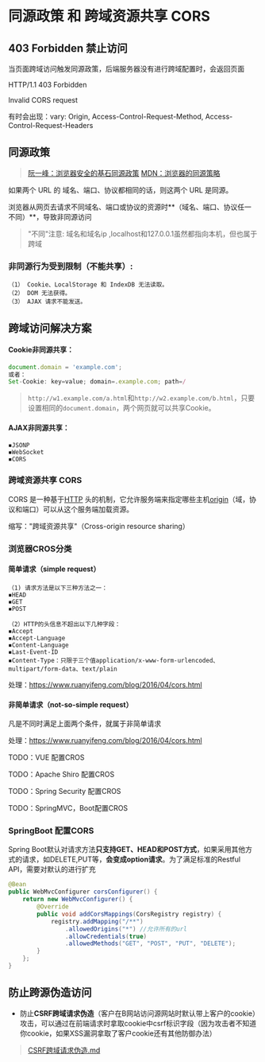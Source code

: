 # 同源政策 和 跨域资源共享 CORS

## 403 Forbidden 禁止访问

当页面跨域访问触发同源政策，后端服务器没有进行跨域配置时，会返回页面

HTTP/1.1 403 Forbidden 

Invalid CORS request

有时会出现：vary: Origin, Access-Control-Request-Method, Access-Control-Request-Headers

## 同源政策

> [阮一峰：浏览器安全的基石同源政策](https://www.ruanyifeng.com/blog/2016/04/same-origin-policy.html)
> [MDN：浏览器的同源策略](https://developer.mozilla.org/zh-CN/docs/Web/Security/Same-origin_policy)

如果两个 URL 的 域名、端口、协议都相同的话，则这两个 URL 是同源。

浏览器从网页去请求不同域名、端口或协议的资源时**（域名、端口、协议任一不同）**，导致非同源访问

> "不同"注意:  域名和域名ip ,localhost和127.0.0.1虽然都指向本机，但也属于跨域

### 非同源行为受到限制（不能共享）:

```
（1） Cookie、LocalStorage 和 IndexDB 无法读取。
（2） DOM 无法获得。
（3） AJAX 请求不能发送。
```



## 跨域访问解决方案

#### Cookie非同源共享：

```javascript
document.domain = 'example.com';
或者：
Set-Cookie: key=value; domain=.example.com; path=/
```

> `http://w1.example.com/a.html`和`http://w2.example.com/b.html`，只要设置相同的`document.domain`，两个网页就可以共享Cookie。

#### AJAX非同源共享：

```
◾JSONP
◾WebSocket
◾CORS
```



### 跨域资源共享 CORS

CORS 是一种基于[HTTP](https://developer.mozilla.org/zh-CN/docs/Glossary/HTTP) 头的机制，它允许服务端来指定哪些主机[origin](https://developer.mozilla.org/zh-CN/docs/Glossary/Origin)（域，协议和端口）可以从这个服务端加载资源。

缩写："跨域资源共享"（Cross-origin resource sharing）

### 浏览器CROS分类

#### 简单请求（simple request）

```
（1) 请求方法是以下三种方法之一：
◾HEAD
◾GET
◾POST

（2）HTTP的头信息不超出以下几种字段：
◾Accept
◾Accept-Language
◾Content-Language
◾Last-Event-ID
◾Content-Type：只限于三个值application/x-www-form-urlencoded、multipart/form-data、text/plain
```

处理：https://www.ruanyifeng.com/blog/2016/04/cors.html

#### 非简单请求（not-so-simple request）

凡是不同时满足上面两个条件，就属于非简单请求

处理：https://www.ruanyifeng.com/blog/2016/04/cors.html

TODO：VUE 配置CROS

TODO：Apache Shiro 配置CROS

TODO：Spring Security 配置CROS

TODO：SpringMVC，Boot配置CROS

### SpringBoot 配置CORS

Spring Boot默认对请求方法**只支持GET、HEAD和POST方式**，如果采用其他方式的请求，如DELETE,PUT等，**会变成option请求**。为了满足标准的Restful API，需要对默认的进行扩充

```java
@Bean
public WebMvcConfigurer corsConfigurer() {
    return new WebMvcConfigurer() {
        @Override
        public void addCorsMappings(CorsRegistry registry) {
            registry.addMapping("/**")
                .allowedOrigins("*") //允许所有的url
                .allowCredentials(true)
                .allowedMethods("GET", "POST", "PUT", "DELETE");
        }
    };
}
```

## 防止跨源伪造访问

* 防止**CSRF跨域请求伪造**（客户在B网站访问源网站时默认带上客户的cookie）攻击，可以通过在前端请求时拿取cookie中csrf标识字段（因为攻击者不知道你cookie，如果XSS漏洞拿取了客户cookie还有其他防御办法）

> [CSRF跨域请求伪造.md](CSRF跨域请求伪造.md)

